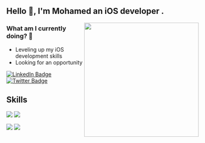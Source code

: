 ## Hello 👋, I'm Mohamed an iOS developer . 
<img align='right' src="https://user-images.githubusercontent.com/100219531/230874615-a116c5b9-4c33-46f4-9203-2bca3d24e9f4.gif" width="300">


### What am I currently doing? 👀                


- Leveling up my iOS development skills 
- Looking for an opportunity

[![LinkedIn Badge](https://img.shields.io/badge/LinkedIn-Profile-informational?style=flat&logo=linkedin&logoColor=white&color=0D76A8)](https://www.linkedin.com/in/mohamdatallaa/)
[![Twitter Badge](https://img.shields.io/badge/Twitter-Profile-informational?style=flat&logo=twitter&logoColor=white&color=1CA2F1)](https://twitter.com/mi_atallah)


## Skills

![](https://img.shields.io/badge/-Swift-informational?style=flat&logo=Swift&logoColor=white&color=black)
![](https://img.shields.io/badge/-C++-informational?style=flat&logo=C&logoColor=white&color=black)


![](https://img.shields.io/badge/--informational?style=flat&logo=iOS&logoColor=black&color=white)
![](https://img.shields.io/badge/-Xcode-informational?style=flat&logo=Xcode&logoColor=black&color=white)
